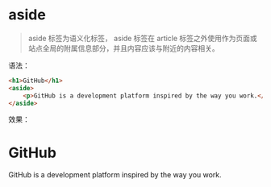 # aside

> aside 标签为语义化标签， aside 标签在 article 标签之外使用作为页面或站点全局的附属信息部分，并且内容应该与附近的内容相关。

语法：

```html
<h1>GitHub</h1>
<aside>
    <p>GitHub is a development platform inspired by the way you work.</p>
</aside>
```

效果：

<h1>GitHub</h1>
<aside>
    <p>GitHub is a development platform inspired by the way you work.</p>
</aside>